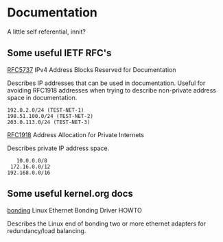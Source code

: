 # Documentation

A little self referential, innit?

## Some useful IETF RFC's

[RFC5737](https://datatracker.ietf.org/doc/html/rfc5737) IPv4 Address Blocks Reserved for Documentation

Describes IP addresses that can be used in documentation. Useful for avoiding RFC1918 addresses when trying to describe non-private address space in documentation.

    192.0.2.0/24 (TEST-NET-1)
    198.51.100.0/24 (TEST-NET-2)
    203.0.113.0/24 (TEST-NET-3)

[RFC1918](https://datatracker.ietf.org/doc/html/rfc1918) Address Allocation for Private Internets

Describes private IP address space.

       10.0.0.0/8
     172.16.0.0/12
    192.168.0.0/16

## Some useful kernel.org docs

[bonding](https://www.kernel.org/doc/Documentation/networking/bonding.txt) Linux Ethernet Bonding Driver HOWTO

Describes the Linux end of bonding two or more ethernet adapters for redundancy/load balancing.
